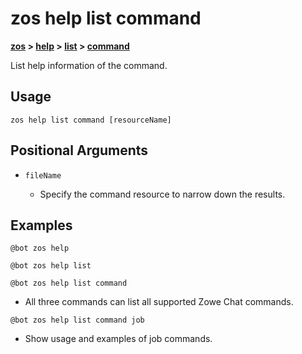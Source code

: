 # zos help list command

**[zos](../../zos-article.md) > [help](../help-article.md) > [list](./list-article.md) > [command](zos-help-list-command.md)**

List help information of the command.

## Usage

`zos help list command [resourceName]`

## Positional Arguments

- `fileName`

    - Specify the command resource to narrow down the results.

## Examples

```
@bot zos help
```
```
@bot zos help list
```
```
@bot zos help list command
```
- All three commands can list all supported Zowe Chat commands.

```
@bot zos help list command job
```
- Show usage and examples of job commands.